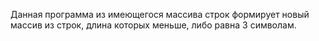Данная программа из имеющегося массива строк формирует новый массив из строк, длина которых меньше, либо равна 3 символам.

